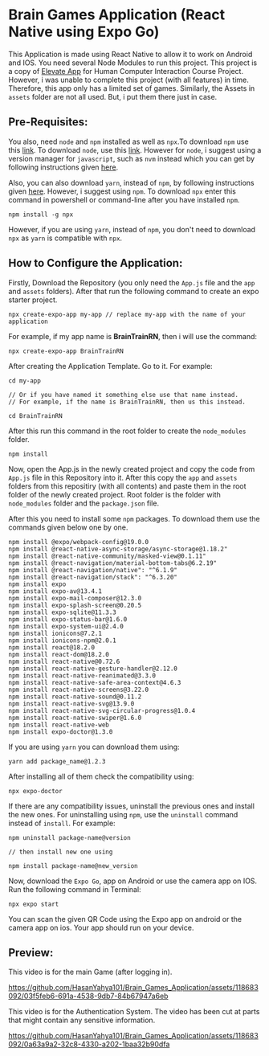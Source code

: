 # Brain Games Application (React Native using Expo Go)

This Application is made using React Native to allow it to work on Android and IOS. You need several Node Modules to run this project. This project is a copy of [Elevate App](https://elevateapp.com/) for Human Computer Interaction Course Project. However, i was unable to complete this project (with all features) in time. Therefore, this app only has a limited set of games. Similarly, the Assets in `assets` folder are not all used. But, i put them there just in case. 

## Pre-Requisites:

You also, need `node` and `npm` installed as well as `npx`.To download `npm` use this [link](https://www.npmjs.com/package/download). To download `node`, use this [link](https://nodejs.org/en/download). However for `node`, i suggest using a version manager for `javascript`, such as `nvm` instead which you can get by following instructions given [here](https://www.freecodecamp.org/news/node-version-manager-nvm-install-guide/).

Also, you can also download `yarn`, instead of `npm`, by following instructions given [here](https://classic.yarnpkg.com/lang/en/docs/install/#windows-stable). However, i suggest using `npm`. To download `npx` enter this command in powershell or command-line after you have installed `npm`.

```
npm install -g npx
```

However, if you are using `yarn`, instead of `npm`, you don't need to download `npx` as `yarn` is compatible with `npx`.

## How to Configure the Application:

Firstly, Download the Repository (you only need the `App.js` file and the `app` and `assets` folders). After that run the following command to create an expo starter project.

```
npx create-expo-app my-app // replace my-app with the name of your application
```

For example, if my app name is __BrainTrainRN__, then i will use the command:

```
npx create-expo-app BrainTrainRN
```

After creating the Application Template. Go to it. For example:

```
cd my-app

// Or if you have named it something else use that name instead.
// For example, if the name is BrainTrainRN, then us this instead.

cd BrainTrainRN
```

After this run this command in the root folder to create the `node_modules` folder.

```
npm install
```

Now, open the App.js in the newly created project and copy the code from `App.js` file in this Repository into it. After this copy the `app` and `assets` folders from this repositiry (with all contents) and paste them in the root folder of the newly created project. Root folder is the folder with `node_modules` folder and the `package.json` file.

After this you need to install some `npm` packages. To download them use the commands given below one by one.

```
npm install @expo/webpack-config@19.0.0
npm install @react-native-async-storage/async-storage@1.18.2"
npm install @react-native-community/masked-view@0.1.11"
npm install @react-navigation/material-bottom-tabs@6.2.19"
npm install @react-navigation/native": "^6.1.9"
npm install @react-navigation/stack": "^6.3.20"
npm install expo
npm install expo-av@13.4.1
npm install expo-mail-composer@12.3.0
npm install expo-splash-screen@0.20.5
npm install expo-sqlite@11.3.3
npm install expo-status-bar@1.6.0
npm install expo-system-ui@2.4.0
npm install ionicons@7.2.1
npm install ionicons-npm@2.0.1
npm install react@18.2.0
npm install react-dom@18.2.0
npm install react-native@0.72.6
npm install react-native-gesture-handler@2.12.0
npm install react-native-reanimated@3.3.0
npm install react-native-safe-area-context@4.6.3
npm install react-native-screens@3.22.0
npm install react-native-sound@0.11.2
npm install react-native-svg@13.9.0
npm install react-native-svg-circular-progress@1.0.4
npm install react-native-swiper@1.6.0
npm install react-native-web
npm install expo-doctor@1.3.0
```

If you are using `yarn` you can download them using:

```
yarn add package_name@1.2.3
```

After installing all of them check the compatibility using:

```
npx expo-doctor
```

If there are any compatibility issues, uninstall the previous ones and install the new ones. For uninstalling using `npm`, use the `uninstall` command instead of `install`. For example:

```
npm uninstall package-name@version

// then install new one using

npm install package-name@new_version
```

Now, download the `Expo Go`, app on Android or use the camera app on IOS. Run the following command in Terminal:

```
npx expo start
```

You can scan the given QR Code using the Expo app on android or the camera app on ios. Your app should run on your device.

## Preview:

This video is for the main Game (after logging in).

https://github.com/HasanYahya101/Brain_Games_Application/assets/118683092/03f5feb6-691a-4538-9db7-84b67947a6eb

This video is for the Authentication System. The video has been cut at parts that might contain any sensitive information.

https://github.com/HasanYahya101/Brain_Games_Application/assets/118683092/0a63a9a2-32c8-4330-a202-1baa32b90dfa

